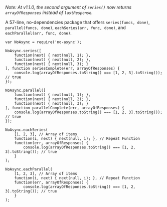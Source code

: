 *Note: At v1.1.0, the second argument of `series()` now returns `arrayOfResponses` instead of `lastResponse`.*

A 57-line, no-dependencies package that offers `series(funcs, done)`, `parallel(funcs, done)`, `eachSeries(arr, func, done)`, and `eachParallel(arr, func, done)`.

```
var NoAsync = require('no-async');

NoAsync.series([
    function(next) { next(null, 1); },
    function(next) { next(null, 2); },
    function(next) { next(null, 3); }
], function seriesComplete(err, arrayOfResponses) {
    console.log(arrayOfResponses.toString() === [1, 2, 3].toString()); // true
});

NoAsync.parallel([
    function(next) { next(null, 1); },
    function(next) { next(null, 2); },
    function(next) { next(null, 3); }
], function parallelComplete(err, arrayOfResponses) {
    console.log(arrayOfResponses.toString() === [1, 2, 3].toString()); // true
});

NoAsync.eachSeries(
    [1, 2, 3], // Array of items
    function(i, next) { next(null, i); }, // Repeat Function
    function(err, arrayOfResponses) {
        console.log(arrayOfResponses.toString() === [1, 2, 3].toString()); // true
    }
);

NoAsync.eachParallel(
    [1, 2, 3], // Array of items
    function(i, next) { next(null, i); }, // Repeat Function
    function(err, arrayOfResponses) {
        console.log(arrayOfResponses.toString() === [1, 2, 3].toString()); // true
    }
);
```

